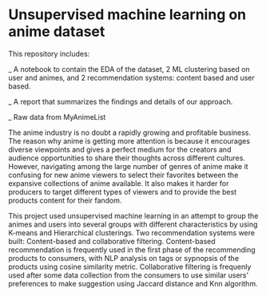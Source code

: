# Unsupervised machine learning on anime dataset


This repository includes:

_ A notebook to contain the EDA of the dataset, 2 ML clustering based on user and animes, and 2 recommendation systems: content based and user based.

_ A report that summarizes the findings and details of our approach.

_ Raw data from MyAnimeList

The anime industry is no doubt a rapidly growing and profitable business. The reason why anime is getting more attention is because it encourages diverse viewpoints and gives a perfect medium for the creators and audience opportunities to share their thoughts across different cultures. However, navigating among the large number of genres of anime make it confusing for new anime viewers to select their favorites between the expansive collections of anime available. It also makes it harder for producers to target different types of viewers and to provide the best products content for their fandom.

This project used unsupervised machine learning in an attempt to group the animes and users into several groups with different characteristics by using K-means and Hierarchical clusterings. Two recommendation systems were built: Content-based and collaborative filtering. Content-based recommendation is frequently used in the first phase of the recommending products to consumers, with NLP analysis on tags or sypnopsis of the products using cosine similarity metric. Collaborative filtering is frequenly used after some data collection from the consumers to use similar users' preferences to make suggestion using Jaccard distance and Knn algorithm. 

